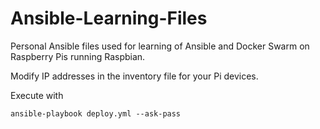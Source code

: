 # Ansible-Learning-Files
Personal Ansible files used for learning of Ansible and Docker Swarm on Raspberry Pis running Raspbian.

Modify IP addresses in the inventory file for your Pi devices.

Execute with
```
ansible-playbook deploy.yml --ask-pass
```
